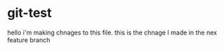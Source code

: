 # git-test
hello i'm making chnages to this file.
this is the chnage I made in the nex feature branch
